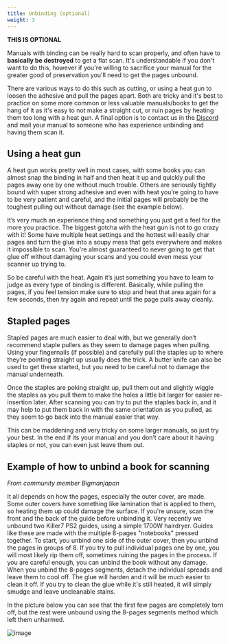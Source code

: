 ```yaml
---
title: Unbinding (optional)
weight: 3
---
```


**THIS IS OPTIONAL**

Manuals with binding can be really hard to scan properly, and often have to **basically be destroyed** to get a flat scan. It's understandable if you don't want to do this, however if you're willing to sacrifice your manual for the greater good of preservation you'll need to get the pages unbound.

There are various ways to do this such as cutting, or using a heat gun to loosen the adhesive and pull the pages apart. Both are tricky and it's best to practice on some more common or less valuable manuals/books to get the hang of it as it's easy to not make a straight cut, or ruin pages by heating them too long with a heat gun. A final option is to contact us in the [Discord][discord] and mail your manual to someone who has experience unbinding and having them scan it.

## Using a heat gun

A heat gun works pretty well in most cases, with some books you can almost snap the binding in half and then heat it up and quickly pull the pages away one by one without much trouble. Others are seriously tightly bound with super strong adhesive and even with heat you’re going to have to be very patient and careful, and the initial pages will probably be the toughest pulling out without damage (see the example below).

It’s very much an experience thing and something you just get a feel for the more you practice. The biggest gotcha with the heat gun is not to go crazy with it! Some have multiple heat settings and the hottest will easily char pages and turn the glue into a soupy mess that gets everywhere and makes it impossible to scan. You're almost guaranteed to never going to get that glue off without damaging your scans and you could even mess your scanner up trying to.

So be careful with the heat. Again it’s just something you have to learn to judge as every type of binding is different. Basically, while pulling the pages, if you feel tension make sure to stop and heat that area again for a few seconds, then try again and repeat until the page pulls away cleanly. 

## Stapled pages

Stapled pages are much easier to deal with, but we generally don’t recommend staple pullers as they seem to damage pages when pulling. Using your fingernails (if possible) and carefully pull the staples up to where they’re pointing straight up usually does the trick. A butter knife can also be used to get these started, but you need to be careful not to damage the manual underneath.

Once the staples are poking straight up, pull them out and slightly wiggle the staples as you pull them to make the holes a little bit larger for easier re-insertion later. After scanning you can try to put the staples back in, and it may help to put them back in with the same orientation as you pulled, as they seem to go back into the manual easier that way.

This can be maddening and very tricky on some larger manuals, so just try your best. In the end if its your manual and you don’t care about it having staples or not, you can even just leave them out. 

## Example of how to unbind a book for scanning

_From community member Bigmanjapan_

It all depends on how the pages, especially the outer cover, are made. Some outer covers have something like lamination that is applied to them, so heating them up could damage the surface. If you're unsure, scan the front and the back of the guide before unbinding it.
Very recently we unbound two Killer7 PS2 guides, using a simple 1700W hairdryer.
Guides like these are made with the multiple 8-pages "notebooks" pressed together. To start, you unbind one side of the outer cover, then you unbind the pages in groups of 8. If you try to pull individual pages one by one, you will most likely rip them off, sometimes ruining the pages in the process.
If you are careful enough, you can unbind the book without any damage.
When you unbind the 8-pages segments, detach the individual spreads and leave them to cool off. The glue will harden and it will be much easier to clean it off.
If you try to clean the glue while it's still heated, it will simply smudge and leave uncleanable stains.

In the picture below you can see that the first few pages are completely torn off, but the rest were unbound using the 8-pages segments method which left them unharmed.

![image](/img/unbound-book.jpg?width=40pc)

[discord]: https://discord.gg/AHTfxQV
